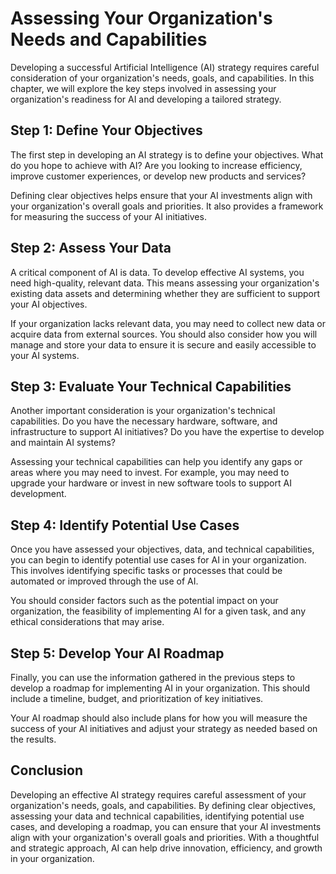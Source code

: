 Assessing Your Organization's Needs and Capabilities
================================================================================================================

Developing a successful Artificial Intelligence (AI) strategy requires careful consideration of your organization's needs, goals, and capabilities. In this chapter, we will explore the key steps involved in assessing your organization's readiness for AI and developing a tailored strategy.

Step 1: Define Your Objectives
------------------------------

The first step in developing an AI strategy is to define your objectives. What do you hope to achieve with AI? Are you looking to increase efficiency, improve customer experiences, or develop new products and services?

Defining clear objectives helps ensure that your AI investments align with your organization's overall goals and priorities. It also provides a framework for measuring the success of your AI initiatives.

Step 2: Assess Your Data
------------------------

A critical component of AI is data. To develop effective AI systems, you need high-quality, relevant data. This means assessing your organization's existing data assets and determining whether they are sufficient to support your AI objectives.

If your organization lacks relevant data, you may need to collect new data or acquire data from external sources. You should also consider how you will manage and store your data to ensure it is secure and easily accessible to your AI systems.

Step 3: Evaluate Your Technical Capabilities
--------------------------------------------

Another important consideration is your organization's technical capabilities. Do you have the necessary hardware, software, and infrastructure to support AI initiatives? Do you have the expertise to develop and maintain AI systems?

Assessing your technical capabilities can help you identify any gaps or areas where you may need to invest. For example, you may need to upgrade your hardware or invest in new software tools to support AI development.

Step 4: Identify Potential Use Cases
------------------------------------

Once you have assessed your objectives, data, and technical capabilities, you can begin to identify potential use cases for AI in your organization. This involves identifying specific tasks or processes that could be automated or improved through the use of AI.

You should consider factors such as the potential impact on your organization, the feasibility of implementing AI for a given task, and any ethical considerations that may arise.

Step 5: Develop Your AI Roadmap
-------------------------------

Finally, you can use the information gathered in the previous steps to develop a roadmap for implementing AI in your organization. This should include a timeline, budget, and prioritization of key initiatives.

Your AI roadmap should also include plans for how you will measure the success of your AI initiatives and adjust your strategy as needed based on the results.

Conclusion
----------

Developing an effective AI strategy requires careful assessment of your organization's needs, goals, and capabilities. By defining clear objectives, assessing your data and technical capabilities, identifying potential use cases, and developing a roadmap, you can ensure that your AI investments align with your organization's overall goals and priorities. With a thoughtful and strategic approach, AI can help drive innovation, efficiency, and growth in your organization.
